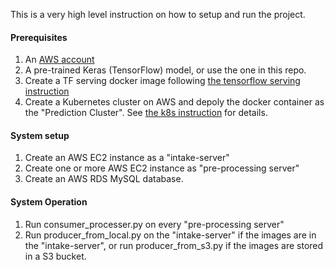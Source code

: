 This is a very high level instruction on how to setup and run the project.

#### Prerequisites
1. An [AWS account](https://aws.amazon.com/account/)
2. A pre-trained Keras (TensorFlow) model, or use the one in this repo.
3. Create a TF serving docker image following [the tensorflow serving instruction](tensorflow_serving_instructions.md)
4. Create a Kubernetes cluster on AWS and depoly the docker container as the "Prediction Cluster". See [the k8s instruction](kubernetes_instructions.md) for details.

#### System setup
1. Create an AWS EC2 instance as a "intake-server"
2. Create one or more AWS EC2 instance as "pre-processing server"
3. Create an AWS RDS MySQL database.

#### System Operation
1. Run consumer_processer.py on every "pre-processing server"
2. Run producer_from_local.py on the "intake-server" if the images are in the "intake-server", or run producer_from_s3.py if the images are stored in a S3 bucket.
